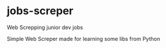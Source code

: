 # jobs-screper
Web Screpping junior dev jobs

Simple Web Screper made for learning some libs from Python
